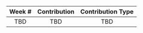 
| Week #    | Contribution          | Contribution Type  |
| :-------------: |:-------------:| :-----:|
| TBD  | TBD | TBD |
